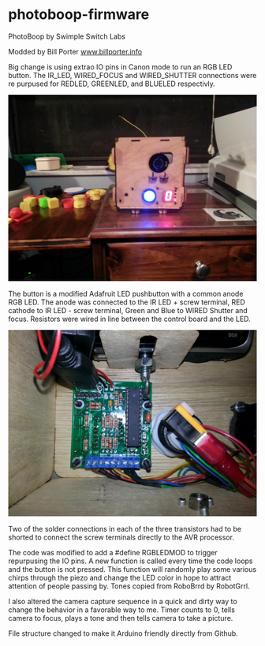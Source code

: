 photoboop-firmware
==================

PhotoBoop by Swimple Switch Labs

Modded by Bill Porter
www.billporter.info

Big change is using extrao IO pins in Canon mode to run an RGB LED button. The IR_LED, WIRED_FOCUS and WIRED_SHUTTER connections were re purpused for REDLED, GREENLED, and BLUELED respectivly. 

![Alt text](/photos/front.jpg "Optional title")

The button is a modified Adafruit LED pushbutton with a common anode RGB LED. 
The anode was connected to the IR LED + screw terminal, RED cathode to IR LED - screw terminal, Green and Blue to WIRED Shutter and focus. Resistors were wired in line between the control board and the LED. 

![Alt text](/photos/wiring.jpg "Optional title")

Two of the solder connections in each of the three transistors had to be shorted to connect the screw terminals directly to the AVR processor. 

The code was modified to add a #define RGBLEDMOD to trigger repurpusing the IO pins. A new function is called every time the code loops and the button is not pressed. This function will randomly play some various chirps through the piezo and change the LED color in hope to attract attention of people passing by. Tones copied from RoboBrrd by RobotGrrl.  

I also altered the camera capture sequence in a quick and dirty way to change the behavior in a favorable way to me. Timer counts to 0, tells camera to focus, plays a tone and then tells camera to take a picture. 

File structure changed to make it Arduino friendly directly from Github. 